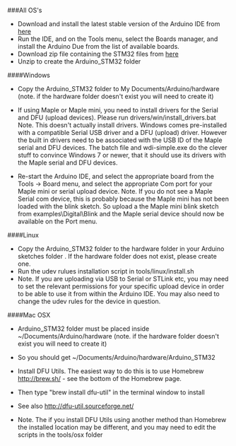 ###All OS's

* Download and install the latest stable version of the Arduino IDE from [here](http://arduino.cc/en/Main/Software)
* Run the IDE, and on the Tools menu, select the Boards manager, and install the Arduino Due from the list of available boards.
* Download zip file containing the STM32 files from [here](https://github.com/rogerclarkmelbourne/Arduino_STM32/archive/master.zip)
* Unzip to create the Arduino_STM32 folder

####Windows 

* Copy the Arduino_STM32 folder to My Documents/Arduino/hardware (note. if the hardware folder doesn't exist you will need to create it)

* If using Maple or Maple mini, you need to install drivers for the Serial and DFU (upload devices). Please run drivers/win/install_drivers.bat 
Note. This doesn't actually install drivers. Windows comes pre-installed with a compatible Serial USB driver and a DFU (upload) driver. However the built in drivers need to be associated with the USB ID of the Maple serial and DFU devices. The batch file and wdi-simple.exe do the clever stuff to convince Windows 7 or newer, that it should use its drivers with the Maple serial and DFU devices.

* Re-start the Arduino IDE, and select the appropriate board from the Tools -> Board menu, and select the appropriate Com port for your Maple mini or serial upload device.
Note. If you do not see a Maple Serial com device, this is probably because the Maple mini has not been loaded with the blink sketch. So upload a the Maple mini blink sketch from examples\Digital\Blink and the Maple serial device should now be available on the Port menu.

####Linux

* Copy the Arduino_STM32 folder to the hardware folder in your Arduino sketches folder . If the hardware folder does not exist, please create one.
* Run the udev rulues installation script in tools/linux/install.sh
* Note. If you are uploading via USB to Serial or STLink etc, you may need to set the relevant permissions for your specific upload device in order to be able to use it from within the Arduino IDE. You may also need to change the udev rules for the device in question.

####Mac OSX
* Arduino_STM32 folder must be placed inside ~/Documents/Arduino/hardware (note. if the hardware folder doesn't exist you will need to create it)
* So you should get ~/Documents/Arduino/hardware/Arduino_STM32

* Install DFU Utils. The easiest way to do this is to use Homebrew  http://brew.sh/ - see the bottom of the Homebrew page.

* Then type "brew install dfu-util" in the terminal window to install

* See also http://dfu-util.sourceforge.net/

* Note. The if you install DFU Utils using another method than Homebrew the installed location may be different, and you may need to edit the scripts in the tools/osx folder

